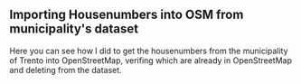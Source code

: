 ## Importing Housenumbers into OSM from municipality's dataset

Here you can see how I did to get the housenumbers from the municipality of Trento into OpenStreetMap, verifing which are already in OpenStreetMap and deleting from the dataset.

